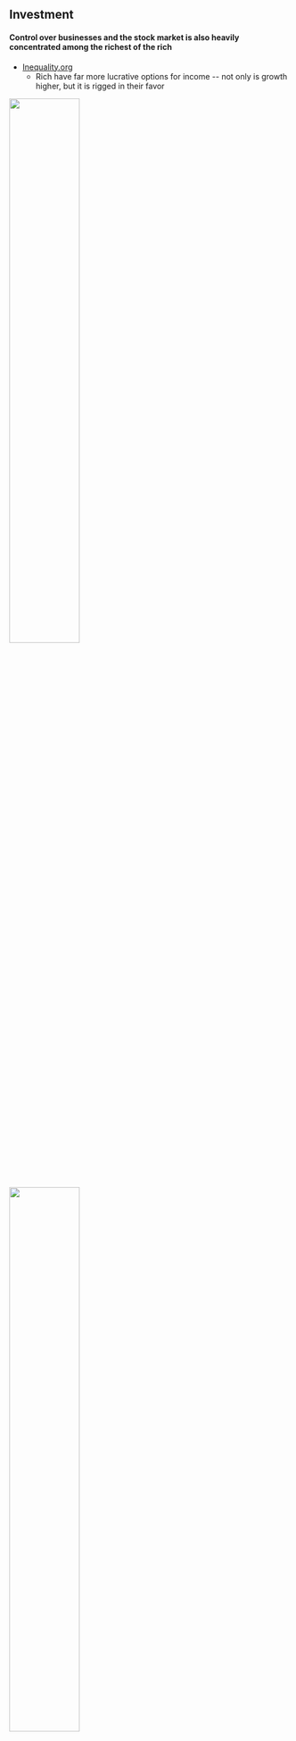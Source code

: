 ## Investment

#### Control over businesses and the stock market is also heavily concentrated among the richest of the rich

*   [Inequality.org](https://inequality.org/facts/income-inequality/)
    *   Rich have far more lucrative options for income -- not only is growth higher, but it is rigged in their favor

<img src="https://github.com/NB419/source-library/blob/master/images/stocks%201.png?raw=true" height="50%" width="50%">

<img src="https://github.com/NB419/source-library/blob/master/images/stocks%202.png?raw=true" height="50%" width="50%">
